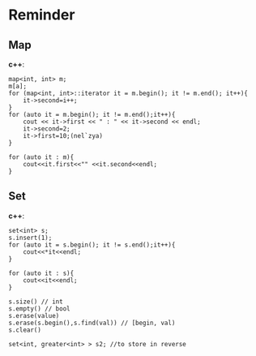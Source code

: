 # Reminder 

## Map

**c++**:

    map<int, int> m;
    m[a];
    for (map<int, int>::iterator it = m.begin(); it != m.end(); it++){
        it->second=i++;
    } 
    for (auto it = m.begin(); it != m.end();it++){
        cout << it->first << " : " << it->second << endl;
        it->second=2;
        it->first=10;(nel`zya)
    }

    for (auto it : m){
        cout<<it.first<<"" <<it.second<<endl;
    }
    

## Set

**c++**:

    set<int> s;
    s.insert(1);
    for (auto it = s.begin(); it != s.end();it++){
        cout<<*it<<endl;
    }

    for (auto it : s){
        cout<<it<<endl;
    }

    s.size() // int
    s.empty() // bool
    s.erase(value)
    s.erase(s.begin(),s.find(val)) // [begin, val)
    s.clear()

    set<int, greater<int> > s2; //to store in reverse

